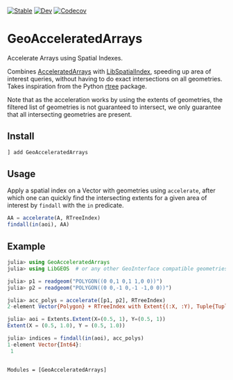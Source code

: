 [![Stable](https://img.shields.io/badge/docs-stable-blue.svg)](https://evetion.github.io/GeoAcceleratedArrays.jl/stable)
[![Dev](https://img.shields.io/badge/docs-dev-blue.svg)](https://evetion.github.io/GeoAcceleratedArrays.jl/dev)
[![Codecov](https://codecov.io/gh/evetion/GeoAcceleratedArrays.jl/branch/master/graph/badge.svg)](https://codecov.io/gh/evetion/GeoAcceleratedArrays.jl)

# GeoAcceleratedArrays
Accelerate Arrays using Spatial Indexes.

Combines [AcceleratedArrays](https://github.com/andyferris/AcceleratedArrays.jl) with [LibSpatialIndex](https://github.com/JuliaGeo/LibSpatialIndex.jl), speeding up area of interest queries, without having to do exact intersections on all geometries.
Takes inspiration from the Python [rtree](https://github.com/Toblerity/rtree) package.

Note that as the acceleration works by using the extents of geometries, the filtered list of geometries is not guaranteed to intersect, we only guarantee that all intersecting geometries are present.

## Install
```julia
] add GeoAcceleratedArrays
```

## Usage
Apply a spatial index on a Vector with geometries using `accelerate`, after which one can quickly find the intersecting extents for a given area of interest by `findall` with the `in` predicate.
```julia
AA = accelerate(A, RTreeIndex)
findall(in(aoi), AA)
```

## Example
```julia
julia> using GeoAcceleratedArrays
julia> using LibGEOS  # or any other GeoInterface compatible geometries

julia> p1 = readgeom("POLYGON((0 0,1 0,1 1,0 0))")
julia> p2 = readgeom("POLYGON((0 0,-1 0,-1 -1,0 0))")

julia> acc_polys = accelerate([p1, p2], RTreeIndex)
2-element Vector{Polygon} + RTreeIndex with Extent{(:X, :Y), Tuple{Tuple{Float64, Float64}, Tuple{Float64, Float64}}}((X = (5.21501908402615e-310, 5.21501908411073e-310), Y = (0.0, 0.0))):

julia> aoi = Extents.Extent(X=(0.5, 1), Y=(0.5, 1))
Extent(X = (0.5, 1.0), Y = (0.5, 1.0))

julia> indices = findall(in(aoi), acc_polys)
1-element Vector{Int64}:
 1
```

```@index
```

```@autodocs
Modules = [GeoAcceleratedArrays]
```
